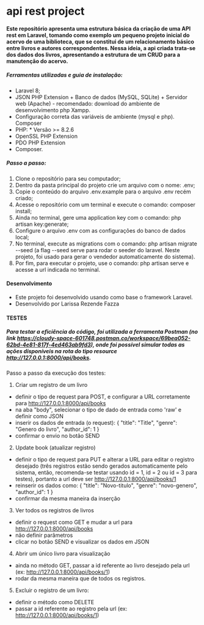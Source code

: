 # api rest project
#### Este repositório apresenta uma estrutura básica da criação de uma API rest em Laravel, tomando como exemplo um pequeno projeto inicial do acervo de uma biblioteca, que se constitui de um relacionamento básico entre livros e autores correspondentes. Nessa ideia, a api criada trata-se dos dados dos livros, apresentando a estrutura de um CRUD para a manutenção do acervo.

##### Ferramentas utilizadas e guia de instalação: 
* Laravel 8;
* JSON PHP Extension + Banco de dados (MySQL, SQLite) + Servidor web (Apache) - recomendado: download do ambiente de desenvolvimento php Xampp.
* Configuração correta das variáveis de ambiente (mysql e php).
Composer
* PHP: * Versão >= 8.2.6
* OpenSSL PHP Extension 
* PDO PHP Extension 
* Composer. 

##### Passo a passo:
1. Clone o repositório para seu computador;
2. Dentro da pasta principal do projeto crie um arquivo com o nome: .env; 
3. Copie o conteúdo do arquivo .env.example para o arquivo .env recém criado;
4. Acesse o repositório com um terminal e execute o comando: composer install;
5. Ainda no terminal, gere uma application key com o comando: php artisan key:generate;
6. Configure o arquivo .env com as configurações do banco de dados local;
7. No terminal, execute as migrations com o comando: php artisan migrate --seed (a flag --seed serve para rodar o seeder do laravel. Neste projeto, foi usado para gerar o vendedor automaticamente do sistema).
9. Por fim, para executar o projeto, use o comando: php artisan serve e acesse a url indicada no terminal.

#### Desenvolvimento 
* Este projeto foi desenvolvido usando como base o framework Laravel. 
* Desenvolvido por Larissa Rezende Fazza

#### TESTES
##### Para testar a eficiência do código, foi utilizada a ferramenta Postman (no link https://cloudy-space-601748.postman.co/workspace/69bea052-62bd-4e81-817f-4ed463ab9fd3), onde foi possível simular todas as ações disponíveis na rota do tipo resource http://127.0.0.1:8000/api/books.
Passo a passo da execução dos testes:
1. Criar um registro de um livro
 - definir o tipo de request para POST, e configurar a URL corretamente para http://127.0.0.1:8000/api/books
 - na aba "body", selecionar o tipo de dado de entrada como 'raw' e definir como JSON
 - inserir os dados de entrada (o request):
   { 
    "title": "Title", 
    "genre": "Genero do livro",
    "author_id": 1
   }
 - confirmar o envio no botão SEND
2. Update book (atualizar registro)
 - definir o tipo de request para PUT e alterar a URL para editar o registro desejado (três registros estão sendo gerados automaticamente pelo sistema, então, recomenda-se testar usando id = 1, id = 2 ou id = 3 para testes), portanto a url deve ser http://127.0.0.1:8000/api/books/1
 - reinserir os dados como:
   { 
     "title": "Novo-titulo", 
     "genre": "novo-genero",
     "author_id": 1
   }
 - confirmar da mesma maneira da inserção
3. Ver todos os registros de livros
 - definir o request como GET e mudar a url para http://127.0.0.1:8000/api/books
 - não definir parâmetros
 - clicar no botão SEND e visualizar os dados em JSON
4. Abrir um único livro para visualização
- ainda no método GET, passar a id referente ao livro desejado pela url (ex: http://127.0.0.1:8000/api/books/1)
- rodar da mesma maneira que de todos os registros.
5. Excluir o registro de um livro:
 - definir o método como DELETE
 - passar a id referente ao registro pela url (ex: http://127.0.0.1:8000/api/books/1)
